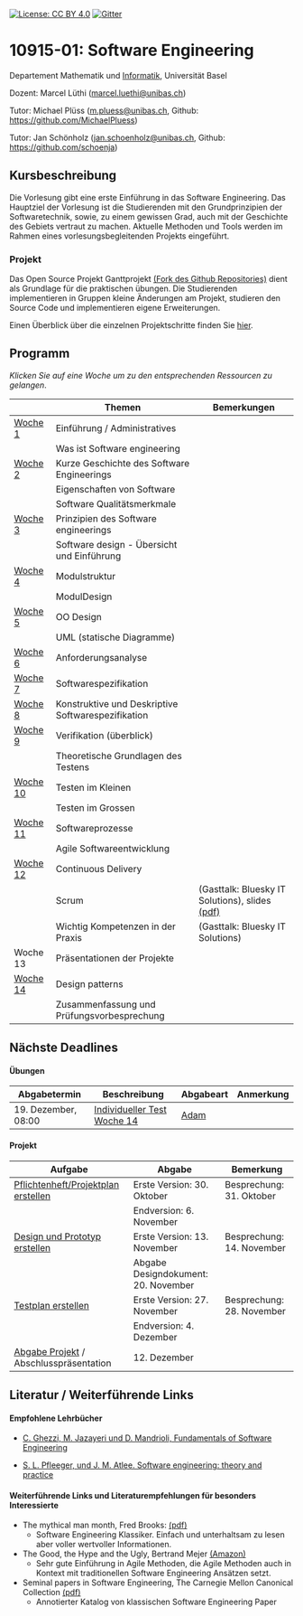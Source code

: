 [![License: CC BY 4.0](https://img.shields.io/badge/License-CC%20BY%204.0-lightgrey.svg)](https://creativecommons.org/licenses/by/4.0/)
[![Gitter](https://badges.gitter.im/unibas-sweng/discussion.svg)](https://gitter.im/unibas-sweng/discussion?utm_source=badge&utm_medium=badge&utm_campaign=pr-badge)

# 10915-01: Software Engineering

Departement Mathematik und [Informatik](http://informatik.unibas.ch/), Universität Basel

Dozent: Marcel Lüthi (<marcel.luethi@unibas.ch>)

Tutor: Michael Plüss (<m.pluess@unibas.ch>, Github: <https://github.com/MichaelPluess>)

Tutor: Jan Schönholz (<jan.schoenholz@unibas.ch>, Github: <https://github.com/schoenja>)

## Kursbeschreibung

Die Vorlesung gibt eine erste Einführung in das Software Engineering. 
Das Hauptziel der Vorlesung ist die Studierenden mit den Grundprinzipien der Softwaretechnik, sowie, zu einem gewissen Grad, auch mit der Geschichte des Gebiets vertraut zu machen. 
Aktuelle Methoden und Tools werden im Rahmen eines vorlesungsbegleitenden Projekts eingeführt.

### Projekt

Das Open Source Projekt Ganttprojekt [(Fork des Github Repositories)](https://github.com/unibas-sweng/ganttproject-hs18) dient als Grundlage für die praktischen 
übungen. Die Studierenden implementieren in Gruppen kleine Änderungen am Projekt, studieren den Source Code und implementieren eigene Erweiterungen. 

Einen Überblick über die einzelnen Projektschritte finden Sie [hier](https://unibas-sweng.github.io/software-engineering/project/project-summary.html).

## Programm 

*Klicken Sie auf eine Woche um zu den entsprechenden Ressourcen zu gelangen*. 

|  | Themen | Bemerkungen |
| ------| ----- | --------- |
| [Woche 1](https://unibas-sweng.github.io/software-engineering/week1/index.html)  | Einführung / Administratives  | |
|    | Was ist Software engineering  | |
| [Woche 2](https://unibas-sweng.github.io/software-engineering/week2/index.html)  | Kurze Geschichte des Software Engineerings  | |
|    | Eigenschaften von Software ||
|    |  Software Qualitätsmerkmale | | 
| [Woche 3](https://unibas-sweng.github.io/software-engineering/week3/index.html)  | Prinzipien des Software engineerings   | |
|    | Software design - Übersicht und Einführung |  |
| [Woche 4](https://unibas-sweng.github.io/software-engineering/week4/index.html)  | Modulstruktur  | |
|    | ModulDesign  | |
| [Woche 5](https://unibas-sweng.github.io/software-engineering/week5/index.html)  | OO Design |
|    | UML (statische Diagramme)  | | 
| [Woche 6](https://unibas-sweng.github.io/software-engineering/week6/index.html)    | Anforderungsanalyse   | |
| [Woche 7](https://unibas-sweng.github.io/software-engineering/week7/index.html)  | Softwarespezifikation  |  |
| [Woche 8](https://unibas-sweng.github.io/software-engineering/week8/index.html)  | Konstruktive und Deskriptive Softwarespezifikation  |  |
| [Woche 9](https://unibas-sweng.github.io/software-engineering/week9/index.html) | Verifikation (überblick)  | |
|    | Theoretische Grundlagen des Testens| |
| [Woche 10](https://unibas-sweng.github.io/software-engineering/week10/index.html) | Testen im Kleinen   | | 
|| Testen im Grossen ||
| [Woche 11](https://unibas-sweng.github.io/software-engineering/week11/index.html)    | Softwareprozesse | |
|             | Agile Softwareentwicklung   | |
| [Woche 12](https://unibas-sweng.github.io/software-engineering/week12/index.html)| Continuous Delivery | |
|            | Scrum  | (Gasttalk: Bluesky IT Solutions), slides [(pdf)](https://unibas-sweng.github.io/software-engineering/slides/scrum.pdf) | 
|            | Wichtig Kompetenzen in der Praxis  | (Gasttalk: Bluesky IT Solutions) | 
| Woche 13 | Präsentationen der Projekte | |
| [Woche 14](https://unibas-sweng.github.io/software-engineering/week13/index.html) | Design patterns |
|          | Zusammenfassung und Prüfungsvorbesprechung ||

## Nächste Deadlines

#### Übungen
| Abgabetermin | Beschreibung | Abgabeart | Anmerkung |
| ------------ | ------------ | ---- | ------- |
| 19. Dezember, 08:00 | [Individueller Test Woche 14](https://adam.unibas.ch/goto_adam_tst_755632.html) | [Adam](https://adam.unibas.ch/goto_adam_tst_755632.html) | 

#### Projekt

| Aufgabe |  Abgabe | Bemerkung |
|---------|--------|---------------------|
| [Pflichtenheft/Projektplan erstellen](https://unibas-sweng.github.io/software-engineering/project/week6/exercises.html) | Erste Version: 30. Oktober | Besprechung: 31. Oktober |
|                                     | Endversion: 6. November | |
| [Design und Prototyp erstellen](https://unibas-sweng.github.io/software-engineering/project/week8/exercises.html) | Erste Version: 13. November | Besprechung: 14. November |
|                               | Abgabe Designdokument: 20. November | |
| [Testplan erstellen](https://unibas-sweng.github.io/software-engineering/project/week10/exercises.html)            | Erste Version: 27. November  | Besprechung: 28. November |
| | Endversion: 4. Dezember ||
| [Abgabe Projekt](https://unibas-sweng.github.io/software-engineering/project/week12/exercises.html) / Abschlusspräsentation | 12. Dezember | |



## Literatur / Weiterführende Links

#### Empfohlene Lehrbücher 

* [C. Ghezzi, M. Jazayeri und D. Mandrioli, Fundamentals of Software Engineering](https://www.pearson.com/us/higher-education/program/Ghezzi-Fundamentals-of-Software-Engineering-2nd-Edition/PGM13112.html)

* [S. L. Pfleeger, und J. M. Atlee. Software engineering: theory and practice](https://www.pearson.com/us/higher-education/program/Pfleeger-Pfleeger-Software-Engineering-4-4th-Edition/PGM58925.html)


#### Weiterführende Links und Literaturempfehlungen für besonders Interessierte
* The mythical man month, Fred Brooks: [(pdf)](https://is.muni.cz/www/208322/The.Mythical.Man.Month.F.Brooks.pdf)
    * Software Engineering Klassiker. Einfach und unterhaltsam zu lesen aber voller wertvoller Informationen.
* The Good, the Hype and the Ugly, Bertrand Mejer [(Amazon)](https://www.amazon.com/Agile-Good-Hype-Bertrand-Meyer/dp/3319051547)
    * Sehr gute Einführung in Agile Methoden, die Agile Methoden auch in Kontext mit traditionellen Software Engineering Ansätzen setzt.
* Seminal papers in Software Engineering, The Carnegie Mellon Canonical Collection [(pdf)](http://reports-archive.adm.cs.cmu.edu/anon/isr2015/CMU-ISR-15-107.pdf)
    * Annotierter Katalog von klassischen Software Engineering Paper

